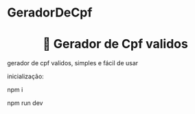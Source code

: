 # GeradorDeCpf
<h1 align="center">🚀 Gerador de Cpf validos</h1>

<p>gerador de cpf validos, simples e fácil de usar</p>
<p>inicialização:</p>
<p>npm i</p>
<p>npm run dev</p>


